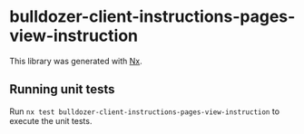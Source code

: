# bulldozer-client-instructions-pages-view-instruction

This library was generated with [Nx](https://nx.dev).

## Running unit tests

Run `nx test bulldozer-client-instructions-pages-view-instruction` to execute the unit tests.
